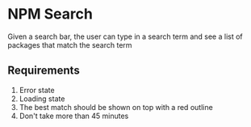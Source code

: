 # NPM Search

Given a search bar, the user can type in a search term and see a list of packages that match the search term

## Requirements

1. Error state
2. Loading state
3. The best match should be shown on top with a red outline
4. Don't take more than 45 minutes
